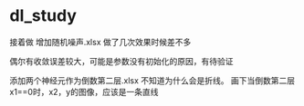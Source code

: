 # dl_study

接着做 增加随机噪声.xlsx
做了几次效果时候差不多

偶尔有收敛误差较大，可能是参数没有初始化的原因，有待验证


添加两个神经元作为倒数第二层.xlsx
不知道为什么会是折线。
画下当倒数第二层x1==0时，x2，y的图像，应该是一条直线

